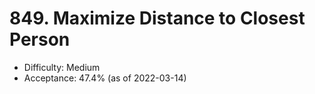 # 849. Maximize Distance to Closest Person
- Difficulty: Medium
- Acceptance: 47.4% (as of 2022-03-14)
